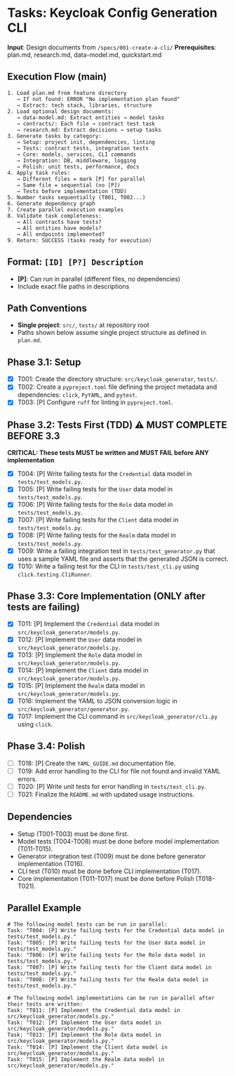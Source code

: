 # Tasks: Keycloak Config Generation CLI

**Input**: Design documents from `/specs/001-create-a-cli/`
**Prerequisites**: plan.md, research.md, data-model.md, quickstart.md

## Execution Flow (main)
```
1. Load plan.md from feature directory
   → If not found: ERROR "No implementation plan found"
   → Extract: tech stack, libraries, structure
2. Load optional design documents:
   → data-model.md: Extract entities → model tasks
   → contracts/: Each file → contract test task
   → research.md: Extract decisions → setup tasks
3. Generate tasks by category:
   → Setup: project init, dependencies, linting
   → Tests: contract tests, integration tests
   → Core: models, services, CLI commands
   → Integration: DB, middleware, logging
   → Polish: unit tests, performance, docs
4. Apply task rules:
   → Different files = mark [P] for parallel
   → Same file = sequential (no [P])
   → Tests before implementation (TDD)
5. Number tasks sequentially (T001, T002...)
6. Generate dependency graph
7. Create parallel execution examples
8. Validate task completeness:
   → All contracts have tests?
   → All entities have models?
   → All endpoints implemented?
9. Return: SUCCESS (tasks ready for execution)
```

## Format: `[ID] [P?] Description`
- **[P]**: Can run in parallel (different files, no dependencies)
- Include exact file paths in descriptions

## Path Conventions
- **Single project**: `src/`, `tests/` at repository root
- Paths shown below assume single project structure as defined in `plan.md`.

## Phase 3.1: Setup
- [x] T001: Create the directory structure: `src/keycloak_generator`, `tests/`.
- [x] T002: Create a `pyproject.toml` file defining the project metadata and dependencies: `click`, `PyYAML`, and `pytest`.
- [x] T003: [P] Configure `ruff` for linting in `pyproject.toml`.

## Phase 3.2: Tests First (TDD) ⚠️ MUST COMPLETE BEFORE 3.3
**CRITICAL: These tests MUST be written and MUST FAIL before ANY implementation**
- [x] T004: [P] Write failing tests for the `Credential` data model in `tests/test_models.py`.
- [x] T005: [P] Write failing tests for the `User` data model in `tests/test_models.py`.
- [x] T006: [P] Write failing tests for the `Role` data model in `tests/test_models.py`.
- [x] T007: [P] Write failing tests for the `Client` data model in `tests/test_models.py`.
- [x] T008: [P] Write failing tests for the `Realm` data model in `tests/test_models.py`.
- [x] T009: Write a failing integration test in `tests/test_generator.py` that uses a sample YAML file and asserts that the generated JSON is correct.
- [x] T010: Write a failing test for the CLI in `tests/test_cli.py` using `click.testing.CliRunner`.

## Phase 3.3: Core Implementation (ONLY after tests are failing)
- [x] T011: [P] Implement the `Credential` data model in `src/keycloak_generator/models.py`.
- [x] T012: [P] Implement the `User` data model in `src/keycloak_generator/models.py`.
- [x] T013: [P] Implement the `Role` data model in `src/keycloak_generator/models.py`.
- [x] T014: [P] Implement the `Client` data model in `src/keycloak_generator/models.py`.
- [x] T015: [P] Implement the `Realm` data model in `src/keycloak_generator/models.py`.
- [x] T016: Implement the YAML to JSON conversion logic in `src/keycloak_generator/generator.py`.
- [x] T017: Implement the CLI command in `src/keycloak_generator/cli.py` using `click`.

## Phase 3.4: Polish
- [ ] T018: [P] Create the `YAML_GUIDE.md` documentation file.
- [ ] T019: Add error handling to the CLI for file not found and invalid YAML errors.
- [ ] T020: [P] Write unit tests for error handling in `tests/test_cli.py`.
- [ ] T021: Finalize the `README.md` with updated usage instructions.

## Dependencies
- Setup (T001-T003) must be done first.
- Model tests (T004-T008) must be done before model implementation (T011-T015).
- Generator integration test (T009) must be done before generator implementation (T016).
- CLI test (T010) must be done before CLI implementation (T017).
- Core implementation (T011-T017) must be done before Polish (T018-T021).

## Parallel Example
```
# The following model tests can be run in parallel:
Task: "T004: [P] Write failing tests for the Credential data model in tests/test_models.py."
Task: "T005: [P] Write failing tests for the User data model in tests/test_models.py."
Task: "T006: [P] Write failing tests for the Role data model in tests/test_models.py."
Task: "T007: [P] Write failing tests for the Client data model in tests/test_models.py."
Task: "T008: [P] Write failing tests for the Realm data model in tests/test_models.py."

# The following model implementations can be run in parallel after their tests are written:
Task: "T011: [P] Implement the Credential data model in src/keycloak_generator/models.py."
Task: "T012: [P] Implement the User data model in src/keycloak_generator/models.py."
Task: "T013: [P] Implement the Role data model in src/keycloak_generator/models.py."
Task: "T014: [P] Implement the Client data model in src/keycloak_generator/models.py."
Task: "T015: [P] Implement the Realm data model in src/keycloak_generator/models.py."
```
